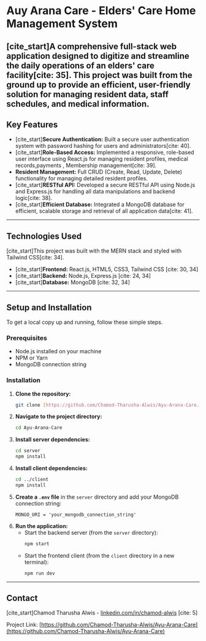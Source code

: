 # Auy Arana Care - Elders' Care Home Management System

[cite_start]A comprehensive full-stack web application designed to digitize and streamline the daily operations of an elders' care facility[cite: 35]. This project was built from the ground up to provide an efficient, user-friendly solution for managing resident data, staff schedules, and medical information.
---

## Key Features

* [cite_start]**Secure Authentication:** Built a secure user authentication system with password hashing for users and administrators[cite: 40].
* [cite_start]**Role-Based Access:** Implemented a responsive, role-based user interface using React.js for managing resident profiles, medical records,payments , Membership management[cite: 39].
* **Resident Management:** Full CRUD (Create, Read, Update, Delete) functionality for managing detailed resident profiles.
* [cite_start]**RESTful API:** Developed a secure RESTful API using Node.js and Express.js for handling all data manipulations and backend logic[cite: 38].
* [cite_start]**Efficient Database:** Integrated a MongoDB database for efficient, scalable storage and retrieval of all application data[cite: 41].

---

## Technologies Used

[cite_start]This project was built with the MERN stack and styled with Tailwind CSS[cite: 34].

* [cite_start]**Frontend:** React.js, HTML5, CSS3, Tailwind CSS [cite: 30, 34]
* [cite_start]**Backend:** Node.js, Express.js [cite: 24, 34]
* [cite_start]**Database:** MongoDB [cite: 32, 34]

---

## Setup and Installation

To get a local copy up and running, follow these simple steps.

### Prerequisites

* Node.js installed on your machine
* NPM or Yarn
* MongoDB connection string

### Installation

1.  **Clone the repository:**
    ```sh
    git clone [https://github.com/Chamod-Tharusha-Alwis/Ayu-Arana-Care.git](https://github.com/Chamod-Tharusha-Alwis/Ayu-Arana-Care.git)
    ```
2.  **Navigate to the project directory:**
    ```sh
    cd Ayu-Arana-Care
    ```
3.  **Install server dependencies:**
    ```sh
    cd server
    npm install
    ```
4.  **Install client dependencies:**
    ```sh
    cd ../client
    npm install
    ```
5.  **Create a `.env` file** in the `server` directory and add your MongoDB connection string:
    ```
    MONGO_URI = 'your_mongodb_connection_string'
    ```
6.  **Run the application:**
    * Start the backend server (from the `server` directory):
        ```sh
        npm start
        ```
    * Start the frontend client (from the `client` directory in a new terminal):
        ```sh
        npm run dev
        ```

---

## Contact

[cite_start]Chamod Tharusha Alwis - [linkedin.com/in/chamod-alwis](https://linkedin.com/in/chamod-alwis) [cite: 5]

Project Link: [https://github.com/Chamod-Tharusha-Alwis/Ayu-Arana-Care](https://github.com/Chamod-Tharusha-Alwis/Ayu-Arana-Care)
